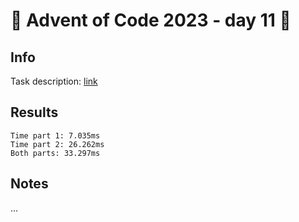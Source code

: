 # 🎄 Advent of Code 2023 - day 11 🎄

## Info

Task description: [link](https://adventofcode.com/2023/day/11)

## Results

```
Time part 1: 7.035ms
Time part 2: 26.262ms
Both parts: 33.297ms
```

## Notes

...